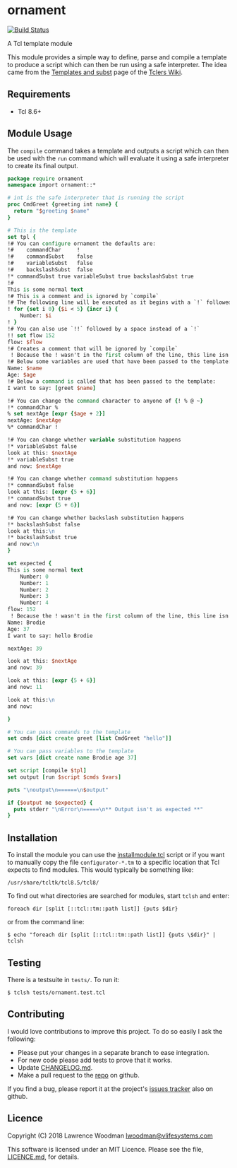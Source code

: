ornament
========

[![Build Status](https://travis-ci.org/lawrencewoodman/ornament_tcl.svg?branch=master)](https://travis-ci.org/lawrencewoodman/ornament_tcl)

A Tcl template module

This module provides a simple way to define, parse and compile a template to produce a script which can then be run using a safe interpreter.  The idea came from the [Templates and subst](https://wiki.tcl.tk/18455) page of the [Tclers Wiki](https://wiki.tcl.tk).

Requirements
------------
*  Tcl 8.6+

Module Usage
------------
The `compile` command takes a template and outputs a script which can then be used with the `run` command which will evaluate it using a safe interpreter to create its final output.

```tcl
package require ornament
namespace import ornament::*

# int is the safe interpreter that is running the script
proc CmdGreet {greeting int name} {
  return "$greeting $name"
}

# This is the template
set tpl {
!# You can configure ornament the defaults are:
!#    commandChar     !
!#    commandSubst    false
!#    variableSubst   false
!#    backslashSubst  false
!* commandSubst true variableSubst true backslashSubst true
!#
This is some normal text
!# This is a comment and is ignored by `compile`
!# The following line will be executed as it begins with a `!` followed by a space
! for {set i 0} {$i < 5} {incr i} {
    Number: $i
! }
!# You can also use `!!` followed by a space instead of a `!`
!! set flow 152
flow: $flow
!# Creates a comment that will be ignored by `compile`
 ! Because the ! wasn't in the first column of the line, this line isn't executed
!# Below some variables are used that have been passed to the template:
Name: $name
Age: $age
!# Below a command is called that has been passed to the template:
I want to say: [greet $name]

!# You can change the command character to anyone of {! % @ ~}
!* commandChar %
% set nextAge [expr {$age + 2}]
nextAge: $nextAge
%* commandChar !

!# You can change whether variable substitution happens
!* variableSubst false
look at this: $nextAge
!* variableSubst true
and now: $nextAge

!# You can change whether command substitution happens
!* commandSubst false
look at this: [expr {5 + 6}]
!* commandSubst true
and now: [expr {5 + 6}]

!# You can change whether backslash substitution happens
!* backslashSubst false
look at this:\n
!* backslashSubst true
and now:\n
}

set expected {
This is some normal text
    Number: 0
    Number: 1
    Number: 2
    Number: 3
    Number: 4
flow: 152
 ! Because the ! wasn't in the first column of the line, this line isn't executed
Name: Brodie
Age: 37
I want to say: hello Brodie

nextAge: 39

look at this: $nextAge
and now: 39

look at this: [expr {5 + 6}]
and now: 11

look at this:\n
and now:

}

# You can pass commands to the template
set cmds [dict create greet [list CmdGreet "hello"]]

# You can pass variables to the template
set vars [dict create name Brodie age 37]

set script [compile $tpl]
set output [run $script $cmds $vars]

puts "\noutput\n======\n$output"

if {$output ne $expected} {
  puts stderr "\nError\n=====\n** Output isn't as expected **"
}
```


Installation
------------
To install the module you can use the [installmodule.tcl](https://github.com/LawrenceWoodman/installmodule_tcl) script or if you want to manually copy the file `configurator-*.tm` to a specific location that Tcl expects to find modules.  This would typically be something like:

    /usr/share/tcltk/tcl8.5/tcl8/

To find out what directories are searched for modules, start `tclsh` and enter:

    foreach dir [split [::tcl::tm::path list]] {puts $dir}

or from the command line:

    $ echo "foreach dir [split [::tcl::tm::path list]] {puts \$dir}" | tclsh

Testing
-------
There is a testsuite in `tests/`.  To run it:

    $ tclsh tests/ornament.test.tcl

Contributing
------------
I would love contributions to improve this project.  To do so easily I ask the following:

  * Please put your changes in a separate branch to ease integration.
  * For new code please add tests to prove that it works.
  * Update [CHANGELOG.md](https://github.com/lawrencewoodman/ornament_tcl/blob/master/CHANGELOG.md).
  * Make a pull request to the [repo](https://github.com/lawrencewoodman/ornament_tcl) on github.

If you find a bug, please report it at the project's [issues tracker](https://github.com/lawrencewoodman/ornament_tcl/issues) also on github.


Licence
-------
Copyright (C) 2018 Lawrence Woodman <lwoodman@vlifesystems.com>

This software is licensed under an MIT Licence.  Please see the file, [LICENCE.md](https://github.com/lawrencewoodman/ornament_tcl/blob/master/LICENCE.md), for details.
